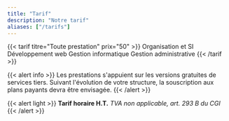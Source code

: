 ```yaml
---
title: "Tarif"
description: "Notre tarif"
aliases: ["/tarifs"]
---
```


{{< tarif titre="Toute prestation" prix="50" >}}
  Organisation et SI
  Développement web
  Gestion informatique
  Gestion administrative
{{< /tarif >}}

{{< alert info >}}
  Les prestations s'appuient sur les versions gratuites de services tiers.
  Suivant l'évolution de votre structure, la souscription aux plans payants devra être envisagée.
{{< /alert >}}

{{< alert light >}}
  **Tarif horaire H.T.**
  *TVA non applicable, art. 293 B du CGI*
{{< /alert >}}
